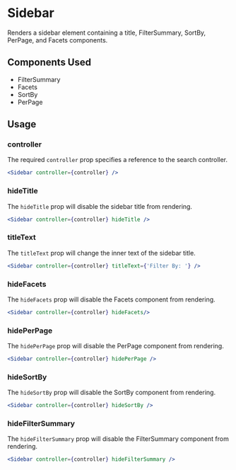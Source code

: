 # Sidebar

Renders a sidebar element containing a title, FilterSummary, SortBy, PerPage, and Facets components.


## Components Used
- FilterSummary
- Facets
- SortBy
- PerPage


## Usage

### controller
The required `controller` prop specifies a reference to the search controller.

```jsx
<Sidebar controller={controller} />
```

### hideTitle
The `hideTitle` prop will disable the sidebar title from rendering.

```jsx
<Sidebar controller={controller} hideTitle />
```

### titleText
The `titleText` prop will change the inner text of the sidebar title.

```jsx
<Sidebar controller={controller} titleText={'Filter By: '} />
```

### hideFacets
The `hideFacets` prop will disable the Facets component from rendering.

```jsx
<Sidebar controller={controller} hideFacets/>
```

### hidePerPage
The `hidePerPage` prop will disable the PerPage component from rendering.

```jsx
<Sidebar controller={controller} hidePerPage />
```

### hideSortBy
The `hideSortBy` prop will disable the SortBy component from rendering.

```jsx
<Sidebar controller={controller} hideSortBy />
```
### hideFilterSummary
The `hideFilterSummary` prop will disable the FilterSummary component from rendering.

```jsx
<Sidebar controller={controller} hideFilterSummary />
```

